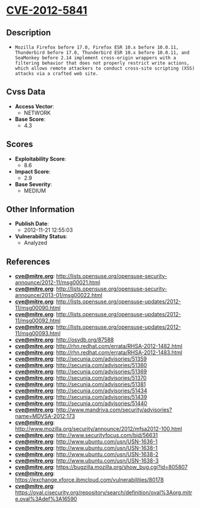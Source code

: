
# [CVE-2012-5841](https://cve.mitre.org/cgi-bin/cvename.cgi?name=CVE-2012-5841)

## Description

- `Mozilla Firefox before 17.0, Firefox ESR 10.x before 10.0.11, Thunderbird before 17.0, Thunderbird ESR 10.x before 10.0.11, and SeaMonkey before 2.14 implement cross-origin wrappers with a filtering behavior that does not properly restrict write actions, which allows remote attackers to conduct cross-site scripting (XSS) attacks via a crafted web site.`

## Cvss Data

- **Access Vector**:
  - NETWORK
- **Base Score**:
  - 4.3

## Scores

- **Exploitability Score**:
  - 8.6
- **Impact Score**:
  - 2.9
- **Base Severity**:
  - MEDIUM

## Other Information

- **Publish Date**:
  - 2012-11-21 12:55:03
- **Vulnerability Status**:
  - Analyzed

## References

- **cve@mitre.org**: http://lists.opensuse.org/opensuse-security-announce/2012-11/msg00021.html
- **cve@mitre.org**: http://lists.opensuse.org/opensuse-security-announce/2013-01/msg00022.html
- **cve@mitre.org**: http://lists.opensuse.org/opensuse-updates/2012-11/msg00090.html
- **cve@mitre.org**: http://lists.opensuse.org/opensuse-updates/2012-11/msg00092.html
- **cve@mitre.org**: http://lists.opensuse.org/opensuse-updates/2012-11/msg00093.html
- **cve@mitre.org**: http://osvdb.org/87588
- **cve@mitre.org**: http://rhn.redhat.com/errata/RHSA-2012-1482.html
- **cve@mitre.org**: http://rhn.redhat.com/errata/RHSA-2012-1483.html
- **cve@mitre.org**: http://secunia.com/advisories/51359
- **cve@mitre.org**: http://secunia.com/advisories/51360
- **cve@mitre.org**: http://secunia.com/advisories/51369
- **cve@mitre.org**: http://secunia.com/advisories/51370
- **cve@mitre.org**: http://secunia.com/advisories/51381
- **cve@mitre.org**: http://secunia.com/advisories/51434
- **cve@mitre.org**: http://secunia.com/advisories/51439
- **cve@mitre.org**: http://secunia.com/advisories/51440
- **cve@mitre.org**: http://www.mandriva.com/security/advisories?name=MDVSA-2012:173
- **cve@mitre.org**: http://www.mozilla.org/security/announce/2012/mfsa2012-100.html
- **cve@mitre.org**: http://www.securityfocus.com/bid/56631
- **cve@mitre.org**: http://www.ubuntu.com/usn/USN-1636-1
- **cve@mitre.org**: http://www.ubuntu.com/usn/USN-1638-1
- **cve@mitre.org**: http://www.ubuntu.com/usn/USN-1638-2
- **cve@mitre.org**: http://www.ubuntu.com/usn/USN-1638-3
- **cve@mitre.org**: https://bugzilla.mozilla.org/show_bug.cgi?id=805807
- **cve@mitre.org**: https://exchange.xforce.ibmcloud.com/vulnerabilities/80178
- **cve@mitre.org**: https://oval.cisecurity.org/repository/search/definition/oval%3Aorg.mitre.oval%3Adef%3A16590
